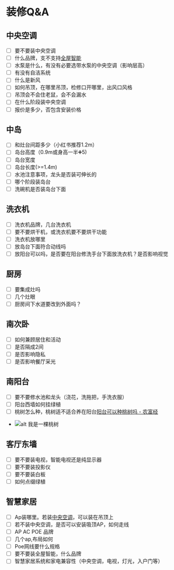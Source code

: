 # 装修Q&A
## 中央空调
- [ ] 要不要装中央空调
- [ ] 什么品牌，支不支持[全屋智能](#智慧家居)
- [ ] 水泵是什么，有没有必要选带水泵的中央空调（影响层高）
- [ ] 有没有自洁系统
- [ ] 什么是新风
- [ ] 如何吊顶，在哪里吊顶，检修口开哪里，出风口风格
- [ ] 吊顶会不会住老鼠，会不会漏水
- [ ] 在什么阶段装中央空调
- [ ] 报价是多少，否包含安装价格
## 中岛
- [ ] 和灶台间距多少（小红书推荐1.2m）
- [ ] 岛台高度（0.9m或身高一半➕5)
- [ ] 岛台宽度
- [ ] 岛台长度(>=1.4m)
- [ ] 水池注意事项，龙头是否装可伸长的
- [ ] 哪个阶段装岛台
- [ ] 洗碗机是否装岛台下面
## 洗衣机
- [ ] 洗衣机品牌，几台洗衣机
- [ ] 要不要烘干机，或洗衣机要不要烘干功能
- [ ] 洗衣机放哪里
- [ ] 放岛台下面符合动线吗
- [ ] 放阳台可以吗，是否要在阳台修洗手台下面放洗衣机？是否影响视觉
## 厨房
- [ ] 要集成灶吗
- [ ] 几个灶眼
- [ ] 厨房间下水道要改到外面吗？
## 南次卧
- [ ] 如何兼顾居住和活动
- [ ] 是否隔成2间
- [ ] 是否影响隐私
- [ ] 是否影响餐厅采光
## 南阳台
- [ ] 要不要修水池和龙头（浇花，洗拖把，手洗衣服）
- [ ] 阳台西墙如何挂绿植
- [ ] 桃树怎么种，桃树适不适合养在阳台[阳台可以种桃树吗 - 农富经](https://www.nongfujing.com/a/97368.html) 
- ![alt 我是一棵桃树](http://img.ccschy.com/d/file/p/2022/08/24/16/20220824151400_36678.jpg)
## 客厅东墙
- [ ] 要不要装电视，智能电视还是纯显示器
- [ ] 要不要装投影仪
- [ ] 要不要装白板
- [ ] 如何点缀绿植
## 智慧家居
- [ ] Ap装哪里。若装[中央空调](#中央空调)，可以装在吊顶上
- [ ] 若不装中央空调，是否可以安装吸顶AP，如何走线
- [ ] AP AC POE 品牌
- [ ] 几个ap,布局如何
- [ ] Poe网线要什么规格
- [ ] 要不要装全屋智能，什么品牌
- [ ] 智慧家居系统和家电兼容性（中央空调，电视，灯光，入户门等）
